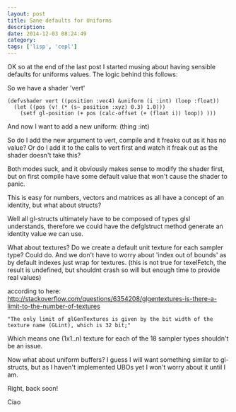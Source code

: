 ```yaml
---
layout: post
title: Sane defaults for Uniforms
description:
date: 2014-12-03 08:24:49
category:
tags: ['lisp', 'cepl']
---
```

OK so at the end of the last post I started musing about having sensible defaults for uniforms values. The logic behind this follows:

So we have a shader 'vert'

    (defvshader vert ((position :vec4) &uniform (i :int) (loop :float))
      (let ((pos (v! (* (s~ position :xyz) 0.3) 1.0)))
        (setf gl-position (+ pos (calc-offset (+ (float i)) loop)) )))

And now I want to add a new uniform: (thing :int)

So do I add the new argument to vert, compile and it freaks out as it has no value? Or do I add it to the calls to vert first and watch it freak out as the shader doesn't take this?

Both modes suck, and it obviously makes sense to modify the shader first, but on first compile have some default value that won't cause the shader to panic.

This is easy for numbers, vectors and matrices as all have a concept of an identity, but what about structs?

Well all gl-structs ultimately have to be composed of types glsl understands, therefore we could have the defglstruct method generate an identity value we can use.

What about textures? Do we create a default unit texture for each sampler type? Could do. And we don't have to worry about 'index out of bounds' as by default indexes just wrap for textures. (this is not true for texelFetch, the result is undefined, but shouldnt crash so will but enough time to provide real values)

according to here: http://stackoverflow.com/questions/6354208/glgentextures-is-there-a-limit-to-the-number-of-textures

    "The only limit of glGenTextures is given by the bit width of the texture name (GLint), which is 32 bit;"

Which means one (1x1..n) texture for each of the 18 sampler types shouldn't be an issue.

Now what about uniform buffers? I guess I will want something similar to gl-structs, but as I haven't implemented UBOs yet I won't worry about it until I am.

Right, back soon!

Ciao